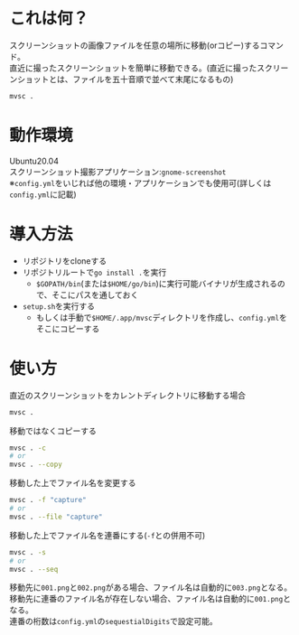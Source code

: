 # これは何？
スクリーンショットの画像ファイルを任意の場所に移動(orコピー)するコマンド。<br>
直近に撮ったスクリーンショットを簡単に移動できる。(直近に撮ったスクリーンショットとは、ファイルを五十音順で並べて末尾になるもの)

```sh
mvsc .
```

# 動作環境
Ubuntu20.04<br>
スクリーンショット撮影アプリケーション:`gnome-screenshot`<br>
※`config.yml`をいじれば他の環境・アプリケーションでも使用可(詳しくは`config.yml`に記載)

# 導入方法
* リポジトリをcloneする
* リポジトリルートで`go install .`を実行
  * `$GOPATH/bin`(または`$HOME/go/bin`)に実行可能バイナリが生成されるので、そこにパスを通しておく
* `setup.sh`を実行する
  * もしくは手動で`$HOME/.app/mvsc`ディレクトリを作成し、`config.yml`をそこにコピーする

# 使い方
直近のスクリーンショットをカレントディレクトリに移動する場合

```sh
mvsc .
```

移動ではなくコピーする

```sh
mvsc . -c
# or
mvsc . --copy
```

移動した上でファイル名を変更する

```sh
mvsc . -f "capture"
# or
mvsc . --file "capture"
```

移動した上でファイル名を連番にする(`-f`との併用不可)

```sh
mvsc . -s
# or
mvsc . --seq
```

移動先に`001.png`と`002.png`がある場合、ファイル名は自動的に`003.png`となる。<br>
移動先に連番のファイル名が存在しない場合、ファイル名は自動的に`001.png`となる。<br>
連番の桁数は`config.yml`の`sequestialDigits`で設定可能。
